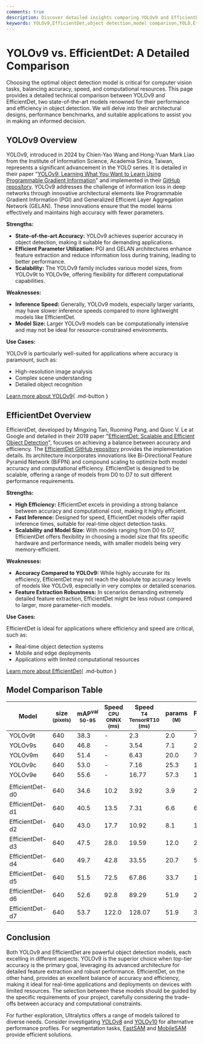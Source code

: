 ```yaml
---
comments: true
description: Discover detailed insights comparing YOLOv9 and EfficientDet for object detection. Learn about their performance, architecture, and best use cases.
keywords: YOLOv9,EfficientDet,object detection,model comparison,YOLO,EfficientDet models,deep learning,computer vision,benchmarking,Ultralytics
---
```


# YOLOv9 vs. EfficientDet: A Detailed Comparison

Choosing the optimal object detection model is critical for computer vision tasks, balancing accuracy, speed, and computational resources. This page provides a detailed technical comparison between YOLOv9 and EfficientDet, two state-of-the-art models renowned for their performance and efficiency in object detection. We will delve into their architectural designs, performance benchmarks, and suitable applications to assist you in making an informed decision.

<script async src="https://cdn.jsdelivr.net/npm/chart.js"></script>
<script defer src="../../javascript/benchmark.js"></script>

<canvas id="modelComparisonChart" width="1024" height="400" active-models='["YOLOv9", "EfficientDet"]'></canvas>

## YOLOv9 Overview

YOLOv9, introduced in 2024 by Chien-Yao Wang and Hong-Yuan Mark Liao from the Institute of Information Science, Academia Sinica, Taiwan, represents a significant advancement in the YOLO series. It is detailed in their paper "[YOLOv9: Learning What You Want to Learn Using Programmable Gradient Information](https://arxiv.org/abs/2402.13616)" and implemented in their [GitHub repository](https://github.com/WongKinYiu/yolov9). YOLOv9 addresses the challenge of information loss in deep networks through innovative architectural elements like Programmable Gradient Information (PGI) and Generalized Efficient Layer Aggregation Network (GELAN). These innovations ensure that the model learns effectively and maintains high accuracy with fewer parameters.

**Strengths:**

- **State-of-the-art Accuracy:** YOLOv9 achieves superior accuracy in object detection, making it suitable for demanding applications.
- **Efficient Parameter Utilization:** PGI and GELAN architectures enhance feature extraction and reduce information loss during training, leading to better performance.
- **Scalability:** The YOLOv9 family includes various model sizes, from YOLOv9t to YOLOv9e, offering flexibility for different computational capabilities.

**Weaknesses:**

- **Inference Speed:** Generally, YOLOv9 models, especially larger variants, may have slower inference speeds compared to more lightweight models like EfficientDet.
- **Model Size:** Larger YOLOv9 models can be computationally intensive and may not be ideal for resource-constrained environments.

**Use Cases:**

YOLOv9 is particularly well-suited for applications where accuracy is paramount, such as:

- High-resolution image analysis
- Complex scene understanding
- Detailed object recognition

[Learn more about YOLOv9](https://docs.ultralytics.com/models/yolov9/){ .md-button }

## EfficientDet Overview

EfficientDet, developed by Mingxing Tan, Ruoming Pang, and Quoc V. Le at Google and detailed in their 2019 paper "[EfficientDet: Scalable and Efficient Object Detection](https://arxiv.org/abs/1911.09070)", focuses on achieving a balance between accuracy and efficiency. The [EfficientDet GitHub repository](https://github.com/google/automl/tree/master/efficientdet) provides the implementation details. Its architecture incorporates innovations like Bi-Directional Feature Pyramid Network (BiFPN) and compound scaling to optimize both model accuracy and computational efficiency. EfficientDet is designed to be scalable, offering a range of models from D0 to D7 to suit different performance requirements.

**Strengths:**

- **High Efficiency:** EfficientDet excels in providing a strong balance between accuracy and computational cost, making it highly efficient.
- **Fast Inference:** Designed for speed, EfficientDet models offer rapid inference times, suitable for real-time object detection tasks.
- **Scalability and Model Size:** With models ranging from D0 to D7, EfficientDet offers flexibility in choosing a model size that fits specific hardware and performance needs, with smaller models being very memory-efficient.

**Weaknesses:**

- **Accuracy Compared to YOLOv9:** While highly accurate for its efficiency, EfficientDet may not reach the absolute top accuracy levels of models like YOLOv9, especially in very complex or detailed scenarios.
- **Feature Extraction Robustness:** In scenarios demanding extremely detailed feature extraction, EfficientDet might be less robust compared to larger, more parameter-rich models.

**Use Cases:**

EfficientDet is ideal for applications where efficiency and speed are critical, such as:

- Real-time object detection systems
- Mobile and edge deployments
- Applications with limited computational resources

[Learn more about EfficientDet](https://github.com/google/automl/tree/master/efficientdet#readme){ .md-button }

## Model Comparison Table

| Model           | size<br><sup>(pixels) | mAP<sup>val<br>50-95 | Speed<br><sup>CPU ONNX<br>(ms) | Speed<br><sup>T4 TensorRT10<br>(ms) | params<br><sup>(M) | FLOPs<br><sup>(B) |
| --------------- | --------------------- | -------------------- | ------------------------------ | ----------------------------------- | ------------------ | ----------------- |
| YOLOv9t         | 640                   | 38.3                 | -                              | 2.3                                 | 2.0                | 7.7               |
| YOLOv9s         | 640                   | 46.8                 | -                              | 3.54                                | 7.1                | 26.4              |
| YOLOv9m         | 640                   | 51.4                 | -                              | 6.43                                | 20.0               | 76.3              |
| YOLOv9c         | 640                   | 53.0                 | -                              | 7.16                                | 25.3               | 102.1             |
| YOLOv9e         | 640                   | 55.6                 | -                              | 16.77                               | 57.3               | 189.0             |
|                 |                       |                      |                                |                                     |                    |                   |
| EfficientDet-d0 | 640                   | 34.6                 | 10.2                           | 3.92                                | 3.9                | 2.54              |
| EfficientDet-d1 | 640                   | 40.5                 | 13.5                           | 7.31                                | 6.6                | 6.1               |
| EfficientDet-d2 | 640                   | 43.0                 | 17.7                           | 10.92                               | 8.1                | 11.0              |
| EfficientDet-d3 | 640                   | 47.5                 | 28.0                           | 19.59                               | 12.0               | 24.9              |
| EfficientDet-d4 | 640                   | 49.7                 | 42.8                           | 33.55                               | 20.7               | 55.2              |
| EfficientDet-d5 | 640                   | 51.5                 | 72.5                           | 67.86                               | 33.7               | 130.0             |
| EfficientDet-d6 | 640                   | 52.6                 | 92.8                           | 89.29                               | 51.9               | 226.0             |
| EfficientDet-d7 | 640                   | 53.7                 | 122.0                          | 128.07                              | 51.9               | 325.0             |

## Conclusion

Both YOLOv9 and EfficientDet are powerful object detection models, each excelling in different aspects. YOLOv9 is the superior choice when top-tier accuracy is the primary goal, leveraging its advanced architecture for detailed feature extraction and robust performance. EfficientDet, on the other hand, provides an excellent balance of accuracy and efficiency, making it ideal for real-time applications and deployments on devices with limited resources. The selection between these models should be guided by the specific requirements of your project, carefully considering the trade-offs between accuracy and computational constraints.

For further exploration, Ultralytics offers a range of models tailored to diverse needs. Consider investigating [YOLOv8](https://docs.ultralytics.com/models/yolov8/) and [YOLOv10](https://docs.ultralytics.com/models/yolov10/) for alternative performance profiles. For segmentation tasks, [FastSAM](https://docs.ultralytics.com/models/fast-sam/) and [MobileSAM](https://docs.ultralytics.com/models/mobile-sam/) provide efficient solutions.
